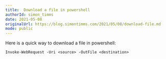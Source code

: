 ```yaml
---
title:  Download a file in powershell
authorId: simon_timms
date: 2021-05-08
originalUrl: https://blog.simontimms.com/2021/05/08/download-file.md
mode: public
---
```




Here is a quick way to download a file in powershell:

```
Invoke-WebRequest -Uri <source> -OutFile <destination>
```